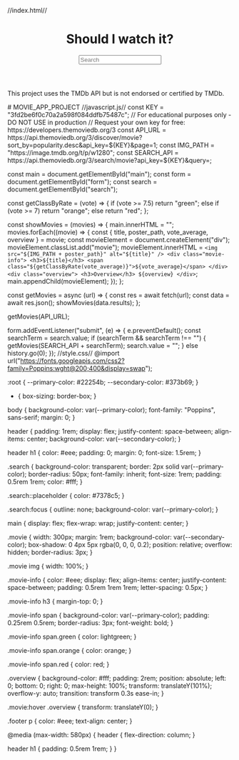 //index.html//
<!DOCTYPE html>
<html lang="en">
  <head>
    <meta charset="UTF-8" />
    <meta name="viewport" content="width=device-width, initial-scale=1.0" />
    <link rel="stylesheet" href="style.css" />
    <title>Movie App</title>
  </head>
  <body>
    <header>
      <h1>Should I watch it?</h1>
      <form id="form">
        <input type="text" placeholder="Search" id="search" class="search" />
      </form>
    </header>
    <main id="main"></main>
    <footer class="footer">
      <p>
        This project uses the TMDb API but is not endorsed or certified by TMDb.
      </p>
    </footer>
    <script src="script.js"></script>
  </body>
</html># MOVIE_APP_PROJECT
//javascript.js//
const KEY = "3fd2be6f0c70a2a598f084ddfb75487c";
// For educational purposes only - DO NOT USE in production
// Request your own key for free: https://developers.themoviedb.org/3
const API_URL = https://api.themoviedb.org/3/discover/movie?sort_by=popularity.desc&api_key=${KEY}&page=1;
const IMG_PATH = "https://image.tmdb.org/t/p/w1280";
const SEARCH_API = https://api.themoviedb.org/3/search/movie?api_key=${KEY}&query=;

const main = document.getElementById("main");
const form = document.getElementById("form");
const search = document.getElementById("search");

const getClassByRate = (vote) => {
  if (vote >= 7.5) return "green";
  else if (vote >= 7) return "orange";
  else return "red";
};

const showMovies = (movies) => {
  main.innerHTML = "";
  movies.forEach((movie) => {
    const { title, poster_path, vote_average, overview } = movie;
    const movieElement = document.createElement("div");
    movieElement.classList.add("movie");
    movieElement.innerHTML = `
    <img
      src="${IMG_PATH + poster_path}"
      alt="${title}"
    />
    <div class="movie-info">
      <h3>${title}</h3>
      <span class="${getClassByRate(vote_average)}">${vote_average}</span>
    </div>
    <div class="overview">
      <h3>Overview</h3>
      ${overview}
    </div>
  `;
    main.appendChild(movieElement);
  });
};

const getMovies = async (url) => {
  const res = await fetch(url);
  const data = await res.json();
  showMovies(data.results);
};

getMovies(API_URL);

form.addEventListener("submit", (e) => {
  e.preventDefault();
  const searchTerm = search.value;
  if (searchTerm && searchTerm !== "") {
    getMovies(SEARCH_API + searchTerm);
    search.value = "";
  } else history.go(0);
});
//style.css//
@import url("https://fonts.googleapis.com/css2?family=Poppins:wght@200;400&display=swap");

:root {
  --primary-color: #22254b;
  --secondary-color: #373b69;
}

* {
  box-sizing: border-box;
}

body {
  background-color: var(--primary-color);
  font-family: "Poppins", sans-serif;
  margin: 0;
}

header {
  padding: 1rem;
  display: flex;
  justify-content: space-between;
  align-items: center;
  background-color: var(--secondary-color);
}

header h1 {
  color: #eee;
  padding: 0;
  margin: 0;
  font-size: 1.5rem;
}

.search {
  background-color: transparent;
  border: 2px solid var(--primary-color);
  border-radius: 50px;
  font-family: inherit;
  font-size: 1rem;
  padding: 0.5rem 1rem;
  color: #fff;
}

.search::placeholder {
  color: #7378c5;
}

.search:focus {
  outline: none;
  background-color: var(--primary-color);
}

main {
  display: flex;
  flex-wrap: wrap;
  justify-content: center;
}

.movie {
  width: 300px;
  margin: 1rem;
  background-color: var(--secondary-color);
  box-shadow: 0 4px 5px rgba(0, 0, 0, 0.2);
  position: relative;
  overflow: hidden;
  border-radius: 3px;
}

.movie img {
  width: 100%;
}

.movie-info {
  color: #eee;
  display: flex;
  align-items: center;
  justify-content: space-between;
  padding: 0.5rem 1rem 1rem;
  letter-spacing: 0.5px;
}

.movie-info h3 {
  margin-top: 0;
}

.movie-info span {
  background-color: var(--primary-color);
  padding: 0.25rem 0.5rem;
  border-radius: 3px;
  font-weight: bold;
}

.movie-info span.green {
  color: lightgreen;
}

.movie-info span.orange {
  color: orange;
}

.movie-info span.red {
  color: red;
}

.overview {
  background-color: #fff;
  padding: 2rem;
  position: absolute;
  left: 0;
  bottom: 0;
  right: 0;
  max-height: 100%;
  transform: translateY(101%);
  overflow-y: auto;
  transition: transform 0.3s ease-in;
}

.movie:hover .overview {
  transform: translateY(0);
}

.footer p {
  color: #eee;
  text-align: center;
}

@media (max-width: 580px) {
  header {
    flex-direction: column;
  }

  header h1 {
    padding: 0.5rem 1rem;
  }
}
